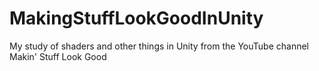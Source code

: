 # MakingStuffLookGoodInUnity
My study of shaders and other things in Unity from the YouTube channel Makin' Stuff Look Good
